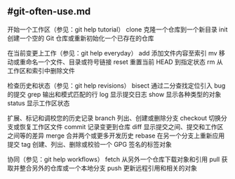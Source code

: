 #git-often-use.md
---
开始一个工作区（参见：git help tutorial）
  clone      克隆一个仓库到一个新目录
  init      创建一个空的 Git 仓库或重新初始化一个已存在的仓库

在当前变更上工作（参见：git help everyday）
  add        添加文件内容至索引
  mv        移动或重命名一个文件、目录或符号链接
  reset      重置当前 HEAD 到指定状态
  rm        从工作区和索引中删除文件

检查历史和状态（参见：git help revisions）
  bisect    通过二分查找定位引入 bug 的提交
  grep      输出和模式匹配的行
  log        显示提交日志
  show      显示各种类型的对象
  status    显示工作区状态

扩展、标记和调校您的历史记录
  branch    列出、创建或删除分支
  checkout  切换分支或恢复工作区文件
  commit    记录变更到仓库
  diff      显示提交之间、提交和工作区之间等的差异
  merge      合并两个或更多开发历史
  rebase    在另一个分支上重新应用提交
  tag        创建、列出、删除或校验一个 GPG 签名的标签对象

协同（参见：git help workflows）
  fetch      从另外一个仓库下载对象和引用
  pull      获取并整合另外的仓库或一个本地分支
  push      更新远程引用和相关的对象